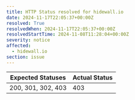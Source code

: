 ```yaml
---
title: HTTP Status resolved for hidewall.io
date: 2024-11-17T22:05:37+00:00Z
resolved: True
resolvedWhen: 2024-11-17T22:05:37+00:00Z
resolvedStartTime: 2024-11-08T11:28:04+00:00Z
severity: notice
affected:
  - hidewall.io
section: issue
---
```


| Expected Statuses | Actual Status  |
|-------------------|----------------|
| 200, 301, 302, 403 | 403 |
